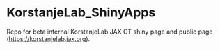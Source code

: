 # KorstanjeLab_ShinyApps
Repo for beta internal KorstanjeLab JAX CT shiny page and public page (https://korstanjelab.jax.org).
